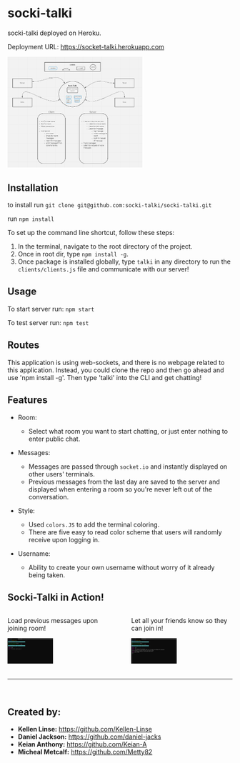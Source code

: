 # socki-talki

socki-talki deployed on Heroku.

Deployment URL: https://socket-talki.herokuapp.com

<img src='./img/UML.jpg' style='width:60%'/>

## Installation

to install run `git clone git@github.com:socki-talki/socki-talki.git`

run `npm install`

To set up the command line shortcut, follow these steps:
  1. In the terminal, navigate to the root directory of the project.
  2. Once in root dir, type `npm install -g`.
  3. Once package is installed globally, type `talki` in any directory to run the `clients/clients.js` file and communicate with our server!

## Usage

To start server run: `npm start`

To test server run: `npm test`

## Routes

This application is using web-sockets, and there is no webpage related to this application. Instead, you could clone the repo and then go ahead and use 'npm install -g'. Then type 'talki' into the CLI and get chatting!

## Features

* Room:
  * Select what room you want to start chatting, or just enter nothing to enter public chat.

* Messages:
  * Messages are passed through `socket.io` and instantly displayed on other users' terminals.
  * Previous messages from the last day are saved to the server and displayed when entering a room so you're never left out of the conversation.

* Style:
  * Used `colors.JS` to add the terminal coloring.
  * There are five easy to read color scheme that users will randomly receive upon logging in.

* Username:
  * Ability to create your own username without worry of it already being taken.

## Socki-Talki in Action!

<div style='display:flex; justify-content: space-between'>
  <div style='width:45%'>
    <p>Load previous messages upon joining room!</p>
    <img src='./img/prevMsgs.jpg' style='width:45%'/>
  </div>
  <div style='width:45%'>
    <p>Let all your friends know so they can join in!</p>
    <img src='./img/numerousUsers.jpg' style='width:45%'/>
  </div>
</div>

<br />
<hr />
<br />

## Created by:

- **Kellen Linse:** https://github.com/Kellen-Linse
- **Daniel Jackson:** https://github.com/daniel-jacks
- **Keian Anthony:** https://github.com/Keian-A
- **Micheal Metcalf:** https://github.com/Metty82